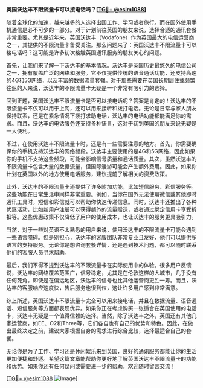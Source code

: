 **英国沃达丰不限流量卡可以接电话吗？[[TG💪+ @esim1088](https://t.me/s/esim1088)]**

随着全球化的加速，越来越多的人选择出国工作、学习或者旅行。而在国外使用手机通信是必不可少的一部分。对于计划前往英国的朋友来说，选择合适的通讯套餐非常重要。尤其是近年来，英国沃达丰（Vodafone）作为英国最大的电信运营商之一，其提供的不限流量卡备受关注。那么问题来了：英国沃达丰不限流量卡可以接电话吗？这可能是许多初次接触英国通讯服务的朋友关心的问题。

首先，让我们来了解一下沃达丰的基本情况。沃达丰是英国历史最悠久的电信公司之一，拥有覆盖广泛的网络和服务。它不仅提供传统的语音通话功能，还支持高速的4G和5G网络，以及丰富的数据流量套餐。对于那些需要在英国长期居住或频繁往返的人来说，沃达丰的不限流量卡无疑是一个非常有吸引力的选择。

回到正题，英国沃达丰不限流量卡是否可以接电话呢？答案是肯定的！沃达丰的不限流量卡不仅可以用于上网，还可以用来接听和拨打电话。无论是日常与家人朋友保持联系，还是在紧急情况下拨打求助电话，沃达丰的电话功能都能满足你的需求。而且，沃达丰的电话服务还支持多种语言，这对于初到英国的朋友来说无疑是一大便利。

不过，在使用沃达丰不限流量卡时，还是有一些需要注意的地方。首先，你需要确保你的手机支持沃达丰的网络频段。沃达丰主要使用的是4G和5G网络，因此如果你的手机不支持这些频段，可能会影响信号质量和通话质量。其次，虽然沃达丰的不限流量卡包含大量的数据流量，但国际漫游可能会产生额外费用。因此，如果你计划在英国以外的地方使用电话服务，建议提前了解相关的资费政策。

此外，沃达丰的不限流量卡还提供了许多附加功能，比如短信服务、彩信服务等。这些功能在日常生活中同样非常重要。例如，当你在国外无法使用微信或其他即时通讯工具时，短信和彩信就可以帮助你快速传递信息。同时，沃达丰还推出了各种优惠活动，比如新用户注册可以获得额外的流量赠送，或者通过绑定信用卡享受折扣等。这些优惠政策不仅降低了用户的使用成本，也让沃达丰的服务更具吸引力。

当然，对于一些对英语不太熟悉的用户来说，使用沃达丰的不限流量卡可能会遇到一些语言障碍。但是别担心，沃达丰的客服团队非常专业且友好，他们可以提供多语言的支持服务。无论你是想咨询套餐详情，还是遇到技术问题，都可以随时联系他们的客服人员寻求帮助。

最后，我们不得不提到沃达丰的不限流量卡在实际使用中的体验。很多用户反馈说，沃达丰的网络覆盖范围广，信号稳定，尤其是在伦敦这样的大城市，几乎没有任何死角。即使是在偏远地区，沃达丰的信号也比其他运营商更胜一筹。而且，沃达丰的客服响应速度快，售后服务也很到位，这让许多用户感到非常满意。

综上所述，英国沃达丰不限流量卡完全可以用来接电话，并且在数据流量、语音通话、短信服务等方面都表现优异。如果你正在考虑购买一张适合在英国使用的电话卡，沃达丰无疑是一个值得信赖的选择。当然，除了沃达丰之外，英国还有其他几家运营商，如EE、O2和Three等，它们各自也有自己的优势和特色。因此，在做出最终决定之前，建议大家根据自身的需求进行综合比较，选择最适合自己的套餐。

无论你是为了工作、学习还是休闲娱乐来到英国，良好的通讯服务都能让你的生活更加便捷和舒适。希望这篇文章能帮助你更好地了解英国沃达丰不限流量卡的功能和优势。如果你还有任何疑问或需要进一步的帮助，欢迎随时留言交流！

[[TG💪+ @esim1088](https://t.me/s/esim1088) ![Image](https://i.postimg.cc/4NQfJmqS/Snipaste-2025-05-13-00-14-12.png)]